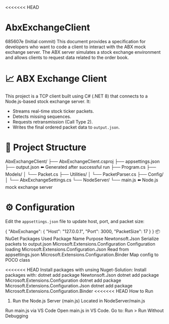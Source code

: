 <<<<<<< HEAD
# AbxExchangeClient
685607e (Initial commit)
This document provides a specification for developers who want to code a client to interact with the ABX mock exchange server. The ABX server simulates a stock exchange environment and allows clients to request data related to the order book.
# 📈 ABX Exchange Client

This project is a TCP client built using C# (.NET 8) that connects to a Node.js-based stock exchange server. It:

- Streams real-time stock ticker packets.
- Detects missing sequences.
- Requests retransmission (Call Type 2).
- Writes the final ordered packet data to `output.json`.

# 📁 Project Structure

AbxExchangeClient/
├── AbxExchangeClient.csproj
├── appsettings.json
├── output.json ⬅️ Generated after successful run
├── Program.cs
├── Models/
│ └── Packet.cs
├── Utilities/
│ └── PacketParser.cs
├── Config/
│ └── AbxExchangeSettings.cs
└── NodeServer/
└── main.js ⬅️ Node.js mock exchange server

# ⚙️ Configuration

Edit the `appsettings.json` file to update host, port, and packet size:

{
  "AbxExchange": {
    "Host": "127.0.0.1",
    "Port": 3000,
    "PacketSize": 17
  }
}
📦 NuGet Packages Used
Package Name	Purpose
Newtonsoft.Json	Serialize packets to output.json
Microsoft.Extensions.Configuration	Configuration loading
Microsoft.Extensions.Configuration.Json	Read from appsettings.json
Microsoft.Extensions.Configuration.Binder	Map config to POCO class

<<<<<<< HEAD
Install packages with unsing Nuget-Solution:
Install packages with:
dotnet add package Newtonsoft.Json
dotnet add package Microsoft.Extensions.Configuration
dotnet add package Microsoft.Extensions.Configuration.Json
dotnet add package Microsoft.Extensions.Configuration.Binder
<<<<<<< HEAD
How to Run
1. Run the Node.js Server (main.js)
Located in NodeServer/main.js

Run main.js via VS Code
Open main.js in VS Code.
Go to: Run > Run Without Debugging

